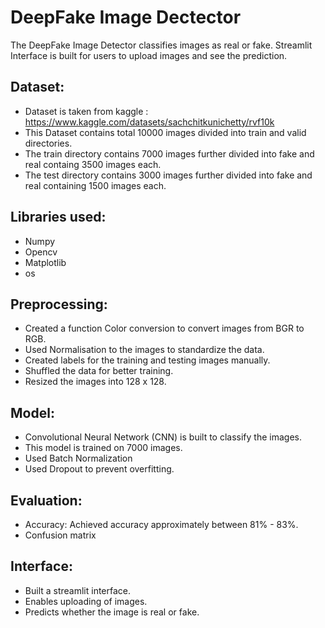 # DeepFake Image Dectector

The DeepFake Image Detector classifies images as real or fake. 
Streamlit Interface is built for users to upload images and see the prediction.

## Dataset:
- Dataset is taken from kaggle : https://www.kaggle.com/datasets/sachchitkunichetty/rvf10k
- This Dataset contains total 10000 images divided into train and valid directories.
- The train directory contains 7000 images further divided into fake and real containg 3500 images each.
- The test directory contains 3000 images further divided into fake and real containing 1500 images each.

## Libraries used:
- Numpy
- Opencv
- Matplotlib
- os

## Preprocessing:
- Created a function Color conversion to convert images from BGR to RGB.
- Used Normalisation to the images to standardize the data.
- Created labels for the training and testing images manually.
- Shuffled the data for better training.
- Resized the images into 128 x 128.

## Model: 
- Convolutional Neural Network (CNN) is built to classify the images.
- This model is trained on 7000 images.
- Used Batch Normalization
- Used Dropout to prevent overfitting.

## Evaluation:
- Accuracy: Achieved accuracy approximately between 81% - 83%.
- Confusion matrix

## Interface:
- Built a streamlit interface.
- Enables uploading of images.
- Predicts whether the image is real or fake.
